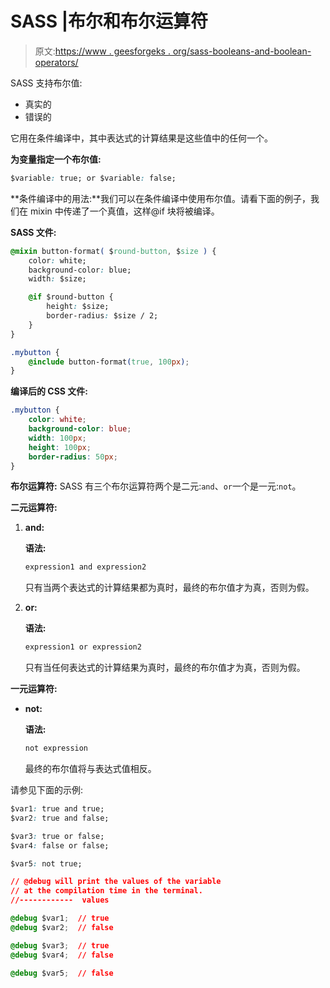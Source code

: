 # SASS |布尔和布尔运算符

> 原文:[https://www . geesforgeks . org/sass-booleans-and-boolean-operators/](https://www.geeksforgeeks.org/sass-booleans-and-boolean-operators/)

SASS 支持布尔值:

*   真实的
*   错误的

它用在条件编译中，其中表达式的计算结果是这些值中的任何一个。

**为变量指定一个布尔值:**

```css
$variable: true; or $variable: false;
```

**条件编译中的用法:**我们可以在条件编译中使用布尔值。请看下面的例子，我们在 mixin 中传递了一个真值，这样@if 块将被编译。

**SASS 文件:**

```css
@mixin button-format( $round-button, $size ) {
    color: white;
    background-color: blue;
    width: $size;

    @if $round-button {
        height: $size;
        border-radius: $size / 2; 
    }
}

.mybutton {
    @include button-format(true, 100px);
}

```

**编译后的 CSS 文件:**

```css
.mybutton {
    color: white;
    background-color: blue;
    width: 100px;
    height: 100px;
    border-radius: 50px;
}

```

**布尔运算符:**
SASS 有三个布尔运算符两个是二元:`and`、`or`一个是一元:`not`。

**二元运算符:**

1.  **and:**

    **语法:**

    ```css
    expression1 and expression2
    ```

    只有当两个表达式的计算结果都为真时，最终的布尔值才为真，否则为假。

2.  **or:**

    **语法:**

    ```css
    expression1 or expression2
    ```

    只有当任何表达式的计算结果为真时，最终的布尔值才为真，否则为假。

**一元运算符:**

*   **not:**

    **语法:**

    ```css
    not expression
    ```

    最终的布尔值将与表达式值相反。

请参见下面的示例:

```css
$var1: true and true;
$var2: true and false;

$var3: true or false;
$var4: false or false;

$var5: not true;

// @debug will print the values of the variable 
// at the compilation time in the terminal.
//------------  values

@debug $var1;  // true
@debug $var2;  // false

@debug $var3;  // true 
@debug $var4;  // false

@debug $var5;  // false

```